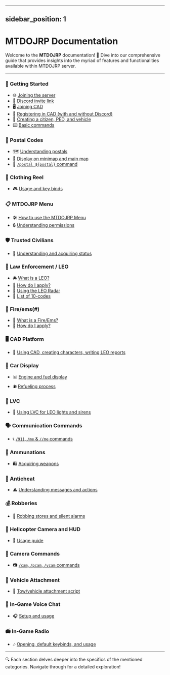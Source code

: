 -------
sidebar_position: 1
---

# MTDOJRP Documentation

Welcome to the **MTDOJRP** documentation! 🎉 Dive into our comprehensive guide that provides insights into the myriad of features and functionalities available within MTDOJRP server.

---

### 🚀 Getting Started
- 🌐 [Joining the server](/docs/introduction/getting-started#-discord-link-invite)
- 💬 [Discord invite link](/docs/introduction/getting-started#-discord-link-invite)
- 🖥️ [Joining CAD](/docs/introduction/joining-cad)
- 🔐 [Registering in CAD (with and without Discord)](/docs/introduction/joining-cad#-getting-started-with-the-cad)
- 🧑 [Creating a citizen, PED, and vehicle](/docs/introduction/joining-cad#-getting-started-with-the-cad)
- ⌨️ [Basic commands](/docs/introduction/basic-commands)

### 📍 Postal Codes
- 🗺️ [Understanding postals](#)
- 📍 [Display on minimap and main map](#)
- 📌 [`/postal ${postal}` command](#)

### 👕 Clothing Reel
- 🎮 [Usage and key binds](#)

### 📋 MTDOJRP Menu
- 🛠️ [How to use the MTDOJRP Menu](#)
- 🔒 [Understanding permissions](#)

### 🛡️ Trusted Civilians
- 🌟 [Understanding and acquiring status](#)

### 🚓 Law Enforcement / LEO
- 🚔 [What is a LEO?](#)
- 📝 [How do I apply?](#)
- 📡 [Using the LEO Radar](#)
- 🔢 [List of 10-codes](#)
  
### 🚒 Fire/ems(#)
- 🚒 [What is a Fire/Ems?](#)
- 📝 [How do I apply?](#)

### 🖥️ CAD Platform
- 📝 [Using CAD, creating characters, writing LEO reports](#)

### 🚗 Car Display
- 📊 [Engine and fuel display](#)
- ⛽ [Refueling process](#)

### 🚨 LVC
- 🚓 [Using LVC for LEO lights and sirens](#)

### 🗣️ Communication Commands
- 📞 [`/911`, `/me` & `//me` commands](#)

### 🔫 Ammunations
- 🛍️ [Acquiring weapons](#)

### 🚫 Anticheat
- ⚠️ [Understanding messages and actions](#)

### 💰 Robberies
- 🚨 [Robbing stores and silent alarms](#)

### 🚁 Helicopter Camera and HUD
- 🎥 [Usage guide](#)

### 🎥 Camera Commands
- 📷 [`/cam`, `/pcam`, `/vcam` commands](#)

### 🚛 Vehicle Attachment
- 🧲 [Tow/vehicle attachment script](#)

### 🎤 In-Game Voice Chat
- 🎧 [Setup and usage](#)

### 📻 In-Game Radio
- 🎶 [Opening, default keybinds, and usage](#)

---

🔍 Each section delves deeper into the specifics of the mentioned categories. Navigate through for a detailed exploration!
